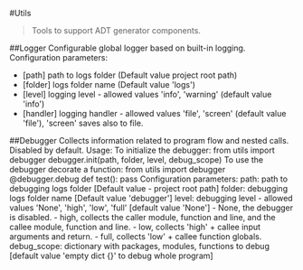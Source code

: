 #Utils
> Tools to support ADT generator components.

##Logger
Configurable global logger based on built-in logging.
Configuration parameters:
- [path] path to logs folder (Default value project root path)
- [folder] logs folder name (Default value 'logs')
- [level] logging level - allowed values 'info', 'warning' (default value 'info')
- [handler] logging handler - allowed values 'file', 'screen' (default value 'file'), 'screen' saves also to file.

##Debugger
Collects information related to program flow and nested calls. Disabled by default.
    Usage:
         To initialize the debugger:
            from utils import debugger
            debugger.init(path, folder, level, debug_scope)
        To use the debugger decorate a function:
            from utils import debugger
            @debugger.debug
            def test():
                pass
    Configuration parameters:
        path: path to debugging logs folder [Default value - project root path]
        folder: debugging logs folder name [Default value 'debugger']
        level: debugging level - allowed values 'None', 'high', 'low', 'full' [default value 'None']
        - None, the debugger is disabled.
        - high, collects the caller module, function and line, and the callee module, function and line.
        - low, collects 'high' + callee input arguments and return.
        - full, collects 'low' + callee function globals.
        debug_scope: dictionary with packages, modules, functions to debug [default value 'empty dict {}' to debug whole program]

##

##